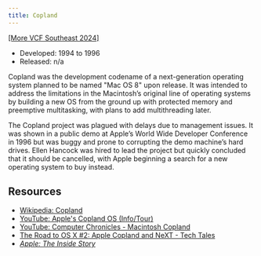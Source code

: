 ```yaml
---
title: Copland
---
```


[[More VCF Southeast 2024]](/computers/vcfse2024)

- Developed: 1994 to 1996
- Released: n/a

Copland was the development codename of a next-generation operating system planned to be named "Mac OS 8" upon release. It was intended to address the limitations in the Macintosh’s original line of operating systems by building a new OS from the ground up with protected memory and preemptive multitasking, with plans to add multithreading later.

The Copland project was plagued with delays due to management issues. It was shown in a public demo at Apple’s World Wide Developer Conference in 1996 but was buggy and prone to corrupting the demo machine’s hard drives. Ellen Hancock was hired to lead the project but quickly concluded that it should be cancelled, with Apple beginning a search for a new operating system to buy instead.

## Resources

- [Wikipedia: Copland](<https://en.wikipedia.org/wiki/Copland_(operating_system)>)
- [YouTube: Apple's Copland OS (Info/Tour)](https://youtu.be/9VpTu5c8I_w)
- [YouTube: Computer Chronicles - Macintosh Copland](https://www.youtube.com/watch?v=SBRKzJMS6Uw)
- [The Road to OS X #2: Apple Copland and NeXT - Tech Tales](https://overcast.fm/+wCpzWVZXA)
- [_Apple: The Inside Story_](https://www.amazon.com/Apple-Intrigue-Egomania-Business-Blunders/dp/0812928512/ref=sr_1_1?crid=3S7U8JZ9GSQ&dib=eyJ2IjoiMSJ9.tPTQPHQh2yRMOR3BuPRpnzFbOsmoAq9_KF4OedClNS3xMOFTKJr0tXShV7zHX1-O22vI5MmDXWqyfkYVPGAvb8J8VzoAESQtxptTQlL8kZ2PzQVL3a6CLil3j_kNqtUuCQwzg-FtukBydYFgh9HriayC70dFPGtizb33eaCy4WSHSmTOh6OzD9OoTAn1TproVRjBrOFMe4to-zotrq1fvkfhvLjicSBY5RZDD5EoatgnRWjOK8hWuBoXLUuF_emHOS7UCYO6Cuit4br1QfMPtr9bv680TFbxeV-4oe9LiOM.x2V2n7eDRbzSjCRf5Kt47i0NxcRZ-PU7pYwvE5UqubY&dib_tag=se&keywords=apple+inside+story&qid=1720894920&sprefix=apple+inside+stor%2Caps%2C228&sr=8-1)
